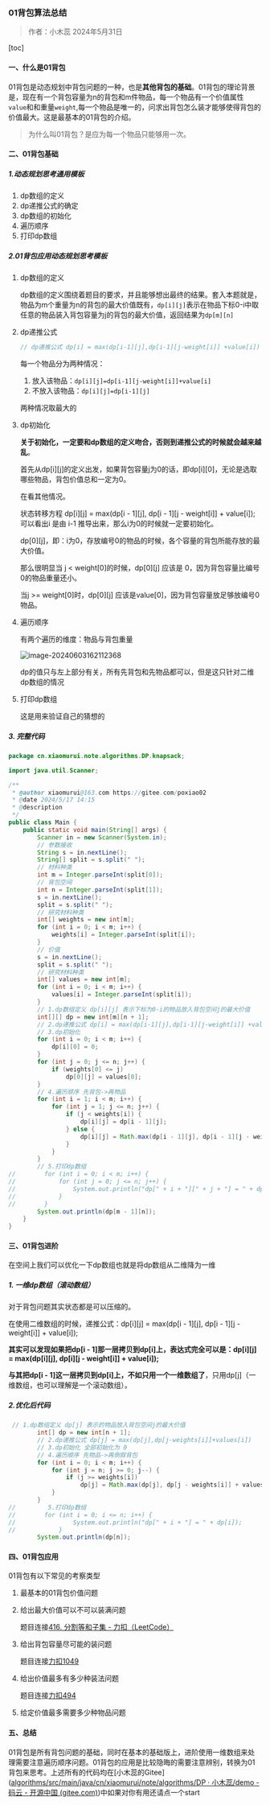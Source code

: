 ### 01背包算法总结

> 作者：小木蕊 2024年5月31日

[toc]

#### 一、什么是01背包

01背包是动态规划中背包问题的一种，也是**其他背包的基础**。01背包的理论背景是，现在有一个背包容量为n的背包和m件物品，每一个物品有一个价值属性`value`和和重量`weight`,每一个物品是唯一的，问求出背包怎么装才能够使得背包的价值最大。这是最基本的01背包的介绍。

> 为什么叫01背包？是应为每一个物品只能够用一次。

#### 二、01背包基础

##### 1.动态规划思考通用模板

1. dp数组的定义
2. dp递推公式的确定
3. dp数组的初始化
4. 遍历顺序
5. 打印dp数组

##### 2.01背包应用动态规划思考模板

1. dp数组的定义

   dp数组的定义围绕着题目的要求，并且能够想出最终的结果。套入本题就是，物品为m个重量为n的背包的最大价值既有，`dp[i][j]`表示在物品下标0-i中取任意的物品装入背包容量为j的背包的最大价值，返回结果为`dp[m][n]`

2. dp递推公式

   ```java
   // dp递推公式 dp[i] = max(dp[i-1][j],dp[i-1][j-weight[i]] +value[i])
   ```

   每一个物品分为两种情况：

   1. 放入该物品：`dp[i][j]=dp[i-1][j-weight[i]]+value[i]`
   2. 不放入该物品：`dp[i][j]=dp[i-1][j]`

   两种情况取最大的

3. dp初始化

   **关于初始化，一定要和dp数组的定义吻合，否则到递推公式的时候就会越来越乱**。

   首先从dp[i][j]的定义出发，如果背包容量j为0的话，即dp[i][0]，无论是选取哪些物品，背包价值总和一定为0。

   在看其他情况。

   状态转移方程 dp[i][j] = max(dp[i - 1][j], dp[i - 1][j - weight[i]] + value[i]); 可以看出i 是由 i-1 推导出来，那么i为0的时候就一定要初始化。

   dp[0][j]，即：i为0，存放编号0的物品的时候，各个容量的背包所能存放的最大价值。

   那么很明显当 j < weight[0]的时候，dp[0][j] 应该是 0，因为背包容量比编号0的物品重量还小。

   当j >= weight[0]时，dp[0][j] 应该是value[0]，因为背包容量放足够放编号0物品。

4. 遍历顺序

   有两个遍历的维度：物品与背包重量

   ![image-20240603162112368](https://s2.loli.net/2024/06/03/jLUQdEmFtpi2DqX.png)

   dp的值只与左上部分有关，所有先背包和先物品都可以，但是这只针对二维dp数组的情况

5. 打印dp数组

   这是用来验证自己的猜想的

##### 3. 完整代码

```java
package cn.xiaomurui.note.algorithms.DP.knapsack;

import java.util.Scanner;

/**
 * @author xiaomurui@163.com https://gitee.com/poxiao02
 * @date 2024/5/17 14:15
 * @description
 */
public class Main {
    public static void main(String[] args) {
        Scanner in = new Scanner(System.in);
        // 参数接收
        String s = in.nextLine();
        String[] split = s.split(" ");
        // 材料种类
        int m = Integer.parseInt(split[0]);
        // 背包空间
        int n = Integer.parseInt(split[1]);
        s = in.nextLine();
        split = s.split(" ");
        // 研究材料种类
        int[] weights = new int[m];
        for (int i = 0; i < m; i++) {
            weights[i] = Integer.parseInt(split[i]);
        }
        // 价值
        s = in.nextLine();
        split = s.split(" ");
        // 研究材料种类
        int[] values = new int[m];
        for (int i = 0; i < m; i++) {
            values[i] = Integer.parseInt(split[i]);
        }
        // 1.dp数组定义 dp[i][j] 表示下标为0-i的物品放入背包空间j的最大价值
        int[][] dp = new int[m][n + 1];
        // 2.dp递推公式 dp[i] = max(dp[i-1][j],dp[i-1][j-weight[i]] +value[i])
        // 3.dp初始化
        for (int i = 0; i < m; i++) {
            dp[i][0] = 0;
        }
        for (int j = 0; j <= n; j++) {
            if (weights[0] <= j)
                dp[0][j] = values[0];
        }
        // 4.遍历顺序 先背包->再物品
        for (int i = 1; i < m; i++) {
            for (int j = 1; j <= n; j++) {
                if (j < weights[i]) {
                    dp[i][j] = dp[i - 1][j];
                } else {
                    dp[i][j] = Math.max(dp[i - 1][j], dp[i - 1][j - weights[i]] + values[i]);
                }
            }
        }
        // 5.打印dp数组
//        for (int i = 0; i < m; i++) {
//            for (int j = 0; j <= n; j++) {
//                System.out.println("dp[" + i + "][" + j + "] = " + dp[i][j]);
//            }
//        }
        System.out.println(dp[m - 1][n]);
    }
}
```

#### 三、01背包进阶

在空间上我们可以优化一下dp数组也就是将dp数组从二维降为一维

##### 1. 一维dp数组（滚动数组）

对于背包问题其实状态都是可以压缩的。

在使用二维数组的时候，递推公式：dp[i][j] = max(dp[i - 1][j], dp[i - 1][j - weight[i]] + value[i]);

**其实可以发现如果把dp[i - 1]那一层拷贝到dp[i]上，表达式完全可以是：dp[i][j] = max(dp[i][j], dp[i][j - weight[i]] + value[i]);**

**与其把dp[i - 1]这一层拷贝到dp[i]上，不如只用一个一维数组了**，只用dp[j]（一维数组，也可以理解是一个滚动数组）。

##### 2.优化后代码

```java
 // 1.dp数组定义 dp[j] 表示的物品放入背包空间j的最大价值
        int[] dp = new int[n + 1];
        // 2.dp递推公式 dp[j] = max(dp[j],dp[j-weights[i]]+values[i])
        // 3.dp初始化 全部初始化为 0
        // 4.遍历顺序 先物品->再倒叙背包
        for (int i = 0; i < m; i++) {
            for (int j = n; j >= 0; j--) {
                if (j >= weights[i])
                    dp[j] = Math.max(dp[j], dp[j - weights[i]] + values[i]);
            }
        }
//         5.打印dp数组
//        for (int i = 0; i <= n; i++) {
//                System.out.println("dp[" + i + "] = " + dp[i]);
//            }
        System.out.println(dp[n]);
```

#### 四、01背包应用

01背包有以下常见的考察类型

1. 最基本的01背包价值问题

2. 给出最大价值可以不可以装满问题

   题目连接[416. 分割等和子集 - 力扣（LeetCode）](https://leetcode.cn/problems/partition-equal-subset-sum/description/)

3. 给出背包容量尽可能的装问题

   题目连接[力扣1049](https://programmercarl.com/1049.最后一块石头的重量II.html)

4. 给出价值最多有多少种装法问题

   题目连接[力扣494](https://leetcode.cn/problems/target-sum/)

5. 给定价值最多需要多少种物品问题

#### 五、总结

01背包是所有背包问题的基础，同时在基本的基础版上，进阶使用一维数组来处理需要注意遍历顺序问题。01背包的应用是比较隐晦的需要注意辨别，转换为01背包来思考。上述所有的代码均在[小木蕊的Gitee]([algorithms/src/main/java/cn/xiaomurui/note/algorithms/DP · 小木蕊/demo - 码云 - 开源中国 (gitee.com)](https://gitee.com/poxiao02/demo/tree/master/algorithms/src/main/java/cn/xiaomurui/note/algorithms/DP))中如果对你有用还请点一个start

